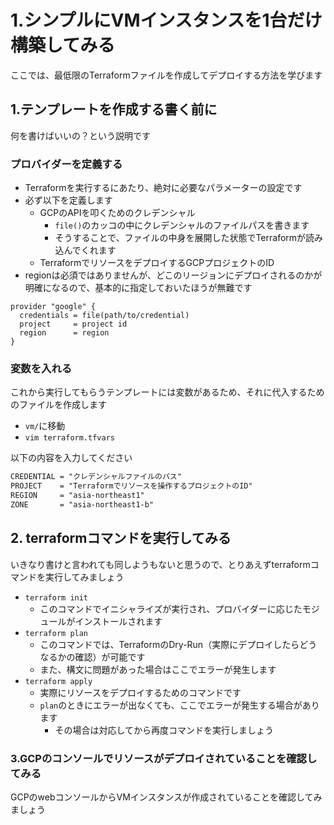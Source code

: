 # 1.シンプルにVMインスタンスを1台だけ構築してみる

ここでは、最低限のTerraformファイルを作成してデプロイする方法を学びます

## 1.テンプレートを作成する書く前に

何を書けばいいの？という説明です

### プロバイダーを定義する

- Terraformを実行するにあたり、絶対に必要なパラメーターの設定です
- 必ず以下を定義します
  - GCPのAPIを叩くためのクレデンシャル
    - `file()`のカッコの中にクレデンシャルのファイルパスを書きます
    - そうすることで、ファイルの中身を展開した状態でTerraformが読み込んでくれます
  - TerraformでリソースをデプロイするGCPプロジェクトのID
- regionは必須ではありませんが、どこのリージョンにデプロイされるのかが明確になるので、基本的に指定しておいたほうが無難です

```hcl
provider "google" {
  credentials = file(path/to/credential)
  project     = project id
  region      = region
}
```

### 変数を入れる

これから実行してもらうテンプレートには変数があるため、それに代入するためのファイルを作成します

- `vm/`に移動
- `vim terraform.tfvars`

以下の内容を入力してください

```txt
CREDENTIAL = "クレデンシャルファイルのパス"
PROJECT    = "Terraformでリソースを操作するプロジェクトのID"
REGION     = "asia-northeast1"
ZONE       = "asia-northeast1-b"
```

## 2. terraformコマンドを実行してみる

いきなり書けと言われても同しようもないと思うので、とりあえずterraformコマンドを実行してみましょう

- `terraform init`
  - このコマンドでイニシャライズが実行され、プロバイダーに応じたモジュールがインストールされます
- `terraform plan`
  - このコマンドでは、TerraformのDry-Run（実際にデプロイしたらどうなるかの確認）が可能です
  - また、構文に問題があった場合はここでエラーが発生します
- `terraform apply`
  - 実際にリソースをデプロイするためのコマンドです
  - `plan`のときにエラーが出なくても、ここでエラーが発生する場合があります
    - その場合は対応してから再度コマンドを実行しましょう

### 3.GCPのコンソールでリソースがデプロイされていることを確認してみる

GCPのwebコンソールからVMインスタンスが作成されていることを確認してみましょう
